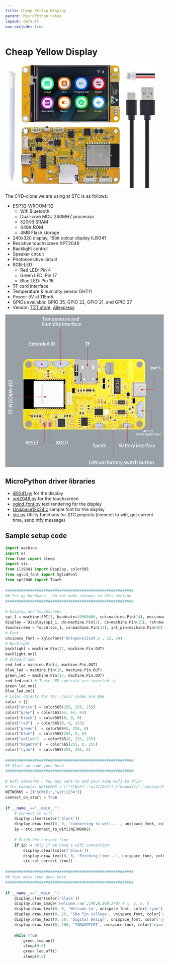 ```yaml
---
title: Cheap Yellow Display
parent: MicroPython notes
layout: default
nav_exclude: true
---
```


# Cheap Yellow Display

![](/docs/micropython/cyd.png)

The CYD-clone we are using at STC is as follows:

* ESP32-WROOM-32
    * Wifi Bluetooth
    * Dual-core MCU 240MHZ processor
    * 520KB SRAM
    * 448K ROM 
    * 4MB Flash storage
* 240x320 display, 16bit colour display ILI9341
* Resistive touchscreen XPT2046
* Backlight control
* Speaker circuit
* Photosensitive circuit
* RGB-LED
    * Red LED: Pin 4
    * Green LED: Pin 17
    * Blue LED: Pin 16
* TF card interface
* Temperature & humidity sensor DHT11
* Power: 5V at 115mA
* GPIOs available: GPIO 35, GPIO 22, GPIO 21, and GPIO 27
* Vendor: [TZT store](https://www.tztstore.com/goods/show-7983.html), [Aliexpress](https://www.aliexpress.com/item/1005008176009397.html)

![](/docs/micropython/cyd-interfaces.png)

## MicroPython driver libraries

* [ili9341.py](/docs/micropython/ili9341.py) for the display
* [xpt2046.py](/docs/micropython/xpt2046.py) for the touchscreen
* [xglcd_font.py](/docs/micropython/xglcd_font.py) text rendering for the display
* [Unispace12x24.c](/docs/micropython/Unispace12x24.c) sample font for the display
* [stc.py](/docs/micropython/stc.py) Utility functions for STC projects (connect to wifi, get current time, send ntfy message)

## Sample setup code

```python
import machine
import os
from time import sleep
import stc
from ili9341 import Display, color565
from xglcd_font import XglcdFont
from xpt2046 import Touch

#########################################################
## Set up hardware - Do not make changes to this section
#########################################################

# Display and touchscreen
spi_1 = machine.SPI(1, baudrate=10000000, sck=machine.Pin(14), mosi=machine.Pin(13), miso=machine.Pin(12))
display = Display(spi_1, dc=machine.Pin(2), cs=machine.Pin(15), rst=machine.Pin(15), width=320, height=240, rotation=0)
touchscreen = Touch(spi_1, cs=machine.Pin(33), int_pin=machine.Pin(36), width=320, height=240)
# Font
unispace_font = XglcdFont('Unispace12x24.c', 12, 24)
# Backlight
backlight = machine.Pin(27, machine.Pin.OUT)
backlight.on()
# Onboard LED
red_led = machine.Pin(4, machine.Pin.OUT)
blue_led = machine.Pin(16, machine.Pin.OUT)
green_led = machine.Pin(17, machine.Pin.OUT)
red_led.on() # These LED controls are inverted :/
green_led.on()
blue_led.on()
# Color objects for TFT. Color codes are BGR
color = {}
color["white"] = color565(255, 255, 255)
color["grey"] = color565(64, 64, 64)
color["black"] = color565(0, 0, 0)
color["red"]  = color565(0, 0, 255)
color["green"]  = color565(0, 255, 0)
color["blue"]  = color565(255, 0, 0)
color["yellow"]  = color565(0, 255, 255)
color["magenta"]  = color565(255, 0, 255)
color["cyan"]  = color565(255, 255, 0)

#########################################################
## Start up code goes here
#########################################################

# Wifi networks - You may want to add your home wifi to this?
# for example: NETWORKS = [("SCWiFi","wifi1234"),("homewifi","password")]
NETWORKS = [("SCWiFi","wifi1234")]
connect_on_start = True

if __name__=="__main__":
    # Connect to wifi
    display.clear(color['black'])
    display.draw_text(0, 0, 'Connecting to wifi...', unispace_font, color['grey'], color['black'])
    ip = stc.connect_to_wifi(NETWORKS)

    # Fetch the current time
    if ip: # Only if we have a wifi connection
        display.clear(color['black'])
        display.draw_text(0, 0, 'Fetching time...', unispace_font, color['grey'], color['black'])
        stc.set_correct_time()

#########################################################
## Your main code goes here
#########################################################

if __name__=="__main__":
    display.clear(color['black'])
    display.draw_image('welcome.raw',140,0,180,240) # x, y, w, h
    display.draw_text(0, 0, 'Welcome to', unispace_font, color['cyan'], color['black'])
    display.draw_text(0, 25, 'Sha Tin College', unispace_font, color['cyan'], color['black'])
    display.draw_text(0, 50, 'Digital Design', unispace_font, color['cyan'], color['black'])
    display.draw_text(0, 100, 'TAMAGOTCHI', unispace_font, color['cyan'], color['black'])

    while True:
        green_led.on()
        sleep(0.5)
        green_led.off()
        sleep(0.5)
```

